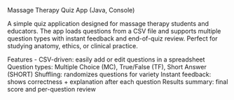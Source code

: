 Massage Therapy Quiz App (Java, Console)

A simple quiz application designed for massage therapy students and educators. The app loads questions from a CSV file and supports multiple question types with instant feedback and end-of-quiz review. Perfect for studying anatomy, ethics, or clinical practice.

Features -
  CSV-driven: easily add or edit questions in a spreadsheet
  Question types: Multiple Choice (MC), True/False (TF), Short Answer (SHORT)
  Shuffling: randomizes questions for variety
  Instant feedback: shows correctness + explanation after each question
  Results summary: final score and per-question review
